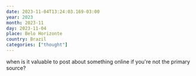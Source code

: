 ```yaml
---
date: 2023-11-04T13:24:03.169-03:00
year: 2023
month: 2023-11
day: 2023-11-04
place: Belo Horizonte
country: Brazil
categories: ["thought"]
---
```

when is it valuable to post about something online if you're not the primary source?
